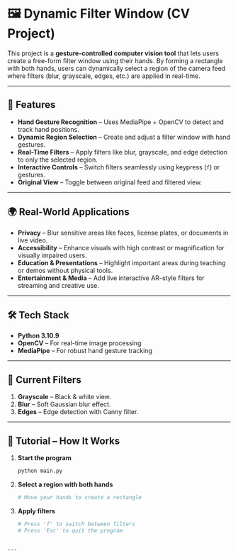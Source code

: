 # 🖼️ Dynamic Filter Window (CV Project)

This project is a **gesture-controlled computer vision tool** that lets users create a free-form filter window using their hands. By forming a rectangle with both hands, users can dynamically select a region of the camera feed where filters (blur, grayscale, edges, etc.) are applied in real-time.  

---

## 🚀 Features
- **Hand Gesture Recognition** – Uses MediaPipe + OpenCV to detect and track hand positions.  
- **Dynamic Region Selection** – Create and adjust a filter window with hand gestures.  
- **Real-Time Filters** – Apply filters like blur, grayscale, and edge detection to only the selected region.  
- **Interactive Controls** – Switch filters seamlessly using keypress (`f`) or gestures.  
- **Original View** – Toggle between original feed and filtered view.  

---

## 🌍 Real-World Applications
- **Privacy** – Blur sensitive areas like faces, license plates, or documents in live video.  
- **Accessibility** – Enhance visuals with high contrast or magnification for visually impaired users.  
- **Education & Presentations** – Highlight important areas during teaching or demos without physical tools.  
- **Entertainment & Media** – Add live interactive AR-style filters for streaming and creative use.  

---

## 🛠️ Tech Stack
- **Python 3.10.9**  
- **OpenCV** – For real-time image processing  
- **MediaPipe** – For robust hand gesture tracking  

---

## 📸 Current Filters 
1. **Grayscale** – Black & white view.  
2. **Blur** – Soft Gaussian blur effect.  
3. **Edges** – Edge detection with Canny filter.  

---

## 📖 Tutorial – How It Works
1. **Start the program**  
   ```bash
   python main.py
2. **Select a region with both hands**
   ```bash
   # Move your hands to create a rectangle
3. **Apply filters**
   ```bash
   # Press 'f' to switch between filters
   # Press 'Esc' to quit the program
```

---